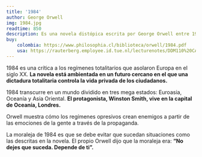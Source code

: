 ```yaml
---
title: '1984'
author: George Orwell
img: 1984.jpg
readtime: 850
description: Es una novela distópica escrita por George Orwell entre 1947 y 1948. En ella, se describe un futuro en el que un gobierno totalitario controla la vida de los ciudadanos
buy:
    colombia: https://www.philosophia.cl/biblioteca/orwell/1984.pdf
    usa: https://rauterberg.employee.id.tue.nl/lecturenotes/DDM110%20CAS/Orwell-1949%201984.pdf
---
```

1984 es una crítica a los regímenes totalitarios que asolaron Europa en el siglo XX. **La novela está ambientada en un futuro cercano en el que una dictadura totalitaria controla la vida privada de los ciudadanos.**

1984 transcurre en un mundo dividido en tres mega estados: Euroasia, Oceanía y Asia Oriental. **El protagonista, Winston Smith, vive en la capital de Oceanía, Londres.**

Orwell muestra cómo los regímenes opresivos crean enemigos a partir de las emociones de la gente a través de la propaganda.

La moraleja de 1984 es que se debe evitar que sucedan situaciones como las descritas en la novela. El propio Orwell dijo que la moraleja era: **“No dejes que suceda. Depende de ti”.**